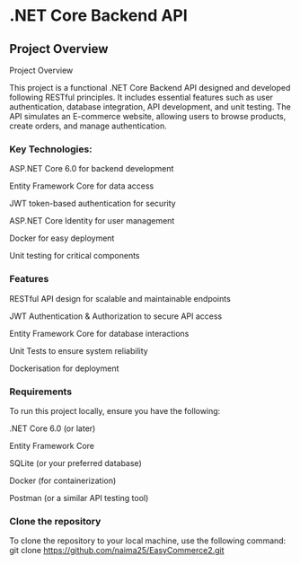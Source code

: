 # .NET Core Backend API

## Project Overview
Project Overview

This project is a functional .NET Core Backend API designed and developed following RESTful principles. It includes essential features such as user authentication, database integration, API development, and unit testing. The API simulates an E-commerce website, allowing users to browse products, create orders, and manage authentication.

### Key Technologies:

ASP.NET Core 6.0 for backend development

Entity Framework Core for data access

JWT token-based authentication for security

ASP.NET Core Identity for user management

Docker for easy deployment

Unit testing for critical components

### Features

RESTful API design for scalable and maintainable endpoints

JWT Authentication & Authorization to secure API access

Entity Framework Core for database interactions

Unit Tests to ensure system reliability

Dockerisation for deployment

### Requirements

To run this project locally, ensure you have the following:

.NET Core 6.0 (or later)

Entity Framework Core

SQLite (or your preferred database)

Docker (for containerization)

Postman (or a similar API testing tool)


### Clone the repository

To clone the repository to your local machine, use the following command:
git clone https://github.com/naima25/EasyCommerce2.git
